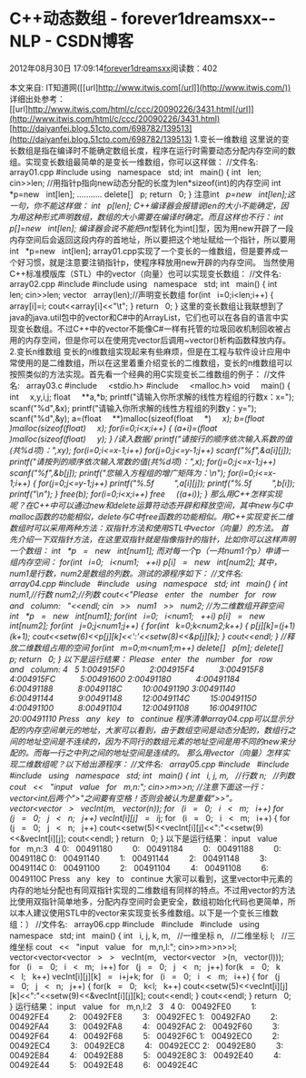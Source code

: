 
# C++动态数组 - forever1dreamsxx--NLP - CSDN博客


2012年08月30日 17:09:14[forever1dreamsxx](https://me.csdn.net/forever1dreamsxx)阅读数：402


本文来自: IT知道网([[url]http://www.itwis.com[/url]](http://www.itwis.com/)) 详细出处参考：[[url]http://www.itwis.com/html/c/ccc/20090226/3431.html[/url]](http://www.itwis.com/html/c/ccc/20090226/3431.html)
[http://daiyanfei.blog.51cto.com/698782/139513](http://daiyanfei.blog.51cto.com/698782/139513)
1.变长一维数组
这里说的变长数组是指在编译时不能确定数组长度，程序在运行时需要动态分配内存空间的数组。实现变长数组最简单的是变长一维数组，你可以这样做：
//文件名:   array01.cpp
\#include<iostream>
using   namespace   std;
int   main()
{
int   len;
cin>>len;
//用指针p指向new动态分配的长度为len*sizeof(int)的内存空间
int   *p=new   int[len];
...........
delete[]   p;
return   0;
}
注意int   *p=new   int[len];这一句，你不能这样做：
int   p[len];
C++编译器会报错说len的大小不能确定，因为用这种形式声明数组，数组的大小需要在编译时确定。而且这样也不行：
int   p[]=new   int[len];
编译器会说不能把int*型转化为int[]型，因为用new开辟了一段内存空间后会返回这段内存的首地址，所以要把这个地址赋给一个指针，所以要用int   *p=new   int[len];
array01.cpp实现了一个变长的一维数组，但是要养成一个好习惯，就是注意要注销指针p，使程序释放用new开辟的内存空间。
当然使用C++标准模版库（STL）中的vector（向量）也可以实现变长数组：
//文件名:   array02.cpp
\#include<iostream>
\#include<vector>
using   namespace   std;
int   main()
{
int   len;
cin>>len;
vector<int>   array(len);//声明变长数组
for(int   i=0;i<len;i++)
{
array[i]=i;
cout<<array[i]<<"\t";
}
return   0;
}
这里的变长数组让我联想到了java的java.util包中的vector和C\#中的ArrayList，它们也可以在各自的语言中实现变长数组。不过C++中的vector不能像C\#一样有托管的垃圾回收机制回收被占用的内存空间，但是你可以在使用完vector后调用~vector()析构函数释放内存。
2.变长n维数组
变长的n维数组实现起来有些麻烦，但是在工程与软件设计应用中常使用的是二维数组，所以在这里着重介绍变长的二维数组，变长的n维数组可以按照类似的方法实现。首先看一个经典的用C实现变长二维数组的例子：
//文件名:   array03.c
\#include     <stdio.h>
\#include     <malloc.h>
void     main()
{
int     x,y,i,j;
float     **a,*b;
printf("请输入你所求解的线性方程组的行数x：x=");
scanf("%d",&x);
printf("请输入你所求解的线性方程组的列数y：y=");
scanf("%d",&y);
a=(float     **)malloc(sizeof(float     *)     *x);
b=(float     *)malloc(sizeof(float)     *x);
for(i=0;i<x;i++)
{
*(a+i)=(float     *)malloc(sizeof(float)     *y);
}
/*读入数据*/
printf("请按行的顺序依次输入系数的值(共%d项)：",x*y);
for(i=0;i<=x-1;i++)
for(j=0;j<=y-1;j++)
scanf("%f",&a[i][j]);
printf("请按列的顺序依次输入常数的值(共%d项)：",x);
for(j=0;j<=x-1;j++)
scanf("%f",&b[j]);
printf("您输入方程组的增广矩阵为：\n");
for(i=0;i<=x-1;i++)
{
for(j=0;j<=y-1;j++)
printf("%.5f         ",a[i][j]);
printf("%.5f         ",b[i]);
printf("\n");
}
free(b);
for(i=0;i<x;i++)
free     (*(a+i));
}
那么用C++怎样实现呢？在C++中可以通过new和delete运算符动态开辟和释放空间，其中new与C中malloc函数的功能相似，delete与C中free函数的功能相似。用C++实现变长二维数组时可以采用两种方法：双指针方法和使用STL中vector（向量）的方法。
首先介绍一下双指针方法，在这里双指针就是指像指针的指针，比如你可以这样声明一个数组：
int   **p   =   new   int*[num1];
而对每一个*p（一共num1个*p）申请一组内存空间：
for(int   i=0;   i<num1;   ++i)
p[i]   =   new   int[num2];
其中，num1是行数，num2是数组的列数。测试的源程序如下：
//文件名:   array04.cpp
\#include   <iostream>
\#include   <iomanip>
using   namespace   std;
int   main()
{
int   num1,//行数
num2;//列数
cout<<"Please   enter   the   number   for   row   and   column:   "<<endl;
cin   >>   num1   >>   num2;
//为二维数组开辟空间
int   **p   =   new   int*[num1];
for(int   i=0;   i<num1;   ++i)
p[i]   =   new   int[num2];
for(int   j=0;j<num1;j++)
{
for(int   k=0;k<num2;k++)
{
p[j][k]=(j+1)*(k+1);
cout<<setw(6)<<p[j][k]<<':'<<setw(8)<<&p[j][k];
}
cout<<endl;
}
//释放二维数组占用的空间
for(int   m=0;m<num1;m++)
delete[]   p[m];
delete[]   p;
return   0;
}
以下是运行结果：
Please   enter   the   number   for   row   and   column:
4   5
1:004915F0           2:004915F4           3:004915F8           4:004915FC           5:00491600
2:00491180           4:00491184           6:00491188           8:0049118C         10:00491190
3:00491140           6:00491144           9:00491148         12:0049114C         15:00491150
4:00491100           8:00491104         12:00491108         16:0049110C         20:00491110
Press   any   key   to   continue
程序清单array04.cpp可以显示分配的内存空间单元的地址，大家可以看到，由于数组空间是动态分配的，数组行之间的地址空间是不连续的，因为不同行的数组元素的地址空间是用不同的new来分配的。而每一行之中列之间的地址空间是连续的。
那么用vector（向量）怎样实现二维数组呢？以下给出源程序：
//文件名:   array05.cpp
\#include   <iostream>
\#include   <vector>
\#include   <iomanip>
using   namespace   std;
int   main()
{
int   i,
j,
m,   //行数
n;   //列数
cout   <<   "input   value   for   m,n:";
cin>>m>>n;
//注意下面这一行：vector<int后两个">"之间要有空格！否则会被认为是重载">>"。
vector<vector<int>   >   vecInt(m,   vector<int>(n));
for   (i   =   0;   i   <   m;   i++)
for   (j   =   0;   j   <   n;   j++)
vecInt[i][j]   =   i*j;
for   (i   =   0;   i   <   m;   i++)
{
for   (j   =   0;   j   <   n;   j++)
cout<<setw(5)<<vecInt[i][j]<<":"<<setw(9)<<&vecInt[i][j];
cout<<endl;
}
return   0;
}
以下是运行结果：
input   value   for   m,n:3   4
0:   00491180         0:   00491184         0:   00491188         0:   0049118C
0:   00491140         1:   00491144         2:   00491148         3:   0049114C
0:   00491100         2:   00491104         4:   00491108         6:   0049110C
Press   any   key   to   continue
大家可以看到，这里vector中元素的内存的地址分配也有同双指针实现的二维数组有同样的特点。不过用vector的方法比使用双指针简单地多，分配内存空间时会更安全，数组初始化代码也更简单，所以本人建议使用STL中的vector来实现变长多维数组。以下是一个变长三维数组：）
//文件名:   array06.cpp
\#include   <iostream>
\#include   <vector>
\#include   <iomanip>
using   namespace   std;
int   main()
{
int   i,
j,
k,
m,   //一维坐标
n,   //二维坐标
l;   //三维坐标
cout   <<   "input   value   for   m,n,l:";
cin>>m>>n>>l;
vector<vector<vector<int>   >   >   vecInt(m,   vector<vector<int>   >(n,   vector<int>(l)));
for   (i   =   0;   i   <   m;   i++)
for   (j   =   0;   j   <   n;   j++)
for(k   =   0;   k   <   l;   k++)
vecInt[i][j][k]   =   i+j+k;
for   (i   =   0;   i   <   m;   i++)
{
for   (j   =   0;   j   <   n;   j++)
{
for(k   =   0;   k<l;   k++)
cout<<setw(5)<<vecInt[i][j][k]<<":"<<setw(9)<<&vecInt[i][j][k];
cout<<endl;
}
cout<<endl;
}
return   0;
}
运行结果：
input   value   for   m,n,l:2   3   4
0:   00492FE0         1:   00492FE4         2:   00492FE8         3:   00492FEC
1:   00492FA0         2:   00492FA4         3:   00492FA8         4:   00492FAC
2:   00492F60         3:   00492F64         4:   00492F68         5:   00492F6C
1:   00492EC0         2:   00492EC4         3:   00492EC8         4:   00492ECC
2:   00492E80         3:   00492E84         4:   00492E88         5:   00492E8C
3:   00492E40         4:   00492E44         5:   00492E48         6:   00492E4C

